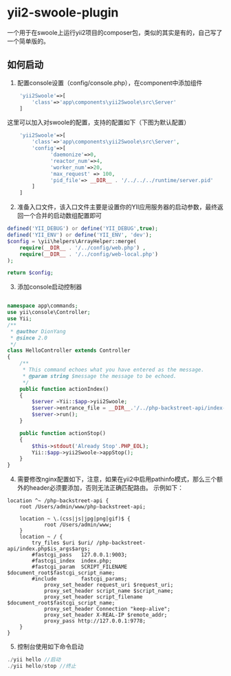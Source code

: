# yii2-swoole-plugin

一个用于在swoole上运行yii2项目的composer包，类似的其实是有的，自己写了一个简单版的。

## 如何启动

1. 配置console设置（config/console.php），在component中添加组件
```php
    'yii2Swoole'=>[
        'class'=>'app\components\yii2Swoole\src\Server'
    ]
```

这里可以加入对swoole的配置，支持的配置如下（下图为默认配置）

```php
    'yii2Swoole'=>[
        'class'=>'app\components\yii2Swoole\src\Server',
        'config'=>[
              'daemonize'=>0,
              'reactor_num'=>4,
              'worker_num'=>20,
              'max_request' => 100,
              'pid_file'=> __DIR__ . '/../../../runtime/server.pid'
        ]
    ]
```

2. 准备入口文件，该入口文件主要是设置你的YII应用服务器的启动参数，最终返回一个合并的启动数组配置即可
```php
defined('YII_DEBUG') or define('YII_DEBUG',true);
defined('YII_ENV') or define('YII_ENV', 'dev');
$config = \yii\helpers\ArrayHelper::merge(
    require(__DIR__ . '/../config/web.php') ,
    require(__DIR__ . '/../config/web-local.php')
);

return $config;
```

3. 添加console启动控制器
```php

namespace app\commands;
use yii\console\Controller;
use Yii;
/**
 * @author DionYang
 * @since 2.0
 */
class HelloController extends Controller
{
    /**
     * This command echoes what you have entered as the message.
     * @param string $message the message to be echoed.
     */
    public function actionIndex()
    {
        $server =Yii::$app->yii2Swoole;
        $server->entrance_file = __DIR__.'/../php-backstreet-api/index-test.php';
        $server->run();
    }

    public function actionStop()
    {
        $this->stdout('Already Stop'.PHP_EOL);
        Yii::$app->yii2Swoole->appStop();
    }
}
```

4. 需要修改nginx配置如下，注意，如果在yii2中启用pathinfo模式，那么三个额外的header必须要添加，否则无法正确匹配路由。
示例如下：

```nginx
location ^~ /php-backstreet-api {
    root /Users/admin/www/php-backstreet-api;
  
    location ~ \.(css|js|jpg|png|gif)$ {
            root /Users/admin/www;
    }
    location ~ / {
        try_files $uri $uri/ /php-backstreet-api/index.php$is_args$args;
        #fastcgi_pass   127.0.0.1:9003;
        #fastcgi_index  index.php;
        #fastcgi_param  SCRIPT_FILENAME  $document_root$fastcgi_script_name;
        #include        fastcgi_params;
            proxy_set_header request_uri $request_uri;
            proxy_set_header script_name $script_name;
            proxy_set_header script_filename $document_root$fastcgi_script_name;
            proxy_set_header Connection "keep-alive";
            proxy_set_header X-REAL-IP $remote_addr;
            proxy_pass http://127.0.0.1:9778;
    }
}
```


5. 控制台使用如下命令启动

```php
./yii hello //启动
./yii hello/stop //终止
```